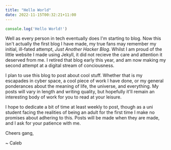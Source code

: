 ```yaml
---
title: "Hello World"
date: 2022-11-15T00:32:21+11:00
---
```


```javascript
console.log('Hello World!')
```

Well as every person in tech eventually does I'm starting to blog. Now this isn't actually the first blog I have made, my true fans may remember my initial, ill-fated attempt, *Just Another Hacker Blog*. Whilst I am proud of the little website I made using Jekyll, it did not recieve the care and attention it deserved from me. I retired that blog early this year, and am now making my second attempt at a digital stream of conciousness.

I plan to use this blog to post about cool stuff. Whether that is my escapades in cyber space, a cool piece of work I have done, or my general ponderances about the meaning of life, the universe, and everything. My posts will vary in length and writing quality, but hopefully it'll remain an interesting body of work for you to read at your leisure.

I hope to dedicate a bit of time at least weekly to post, though as a uni student facing the realities of being an adult for the first time I make no promises about adhering to this. Posts will be made when they are made, and I ask for your patience with me.

Cheers gang,

~ Caleb
